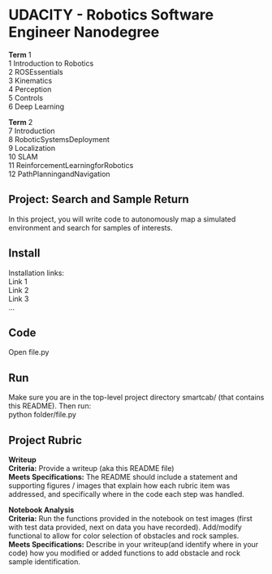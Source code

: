 # UDACITY - Robotics Software Engineer Nanodegree

**Term** 1 <br>
1 Introduction​ ​to​ ​Robotics <br>
2 ROS​ ​Essentials <br>
3 Kinematics <br>
4 Perception <br>
5 Controls <br>
6 Deep Learning <br>

**Term** 2 <br>
7 Introduction <br>
8 Robotic​Systems​Deployment <br>
9 Localization <br>
10 SLAM <br>
11 Reinforcement​Learning​for​Robotics <br>
12 Path​Planning​and​Navigation

## Project:  Search and Sample Return
In this project, you will write code to autonomously map a simulated environment and search for samples of interests.

## Install
Installation links: <br>
Link 1 <br>
Link 2 <br>
Link 3 <br>
...

## Code
Open file.py

## Run
Make sure you are in the top-level project directory smartcab/ (that contains this README). Then run: <br>
python folder/file.py <br>

## Project Rubric

**Writeup** <br>
**Criteria:** Provide a writeup (aka this README file) <br>
**Meets Specifications:**  The README should include a statement and supporting figures / images that explain how each rubric item was addressed, and specifically where in the code each step was handled.

**Notebook Analysis**<br>
**Criteria:** Run the functions provided in the notebook on test images (first with test data provided, next on data you have recorded).  Add/modify functional to allow for color selection of obstacles and rock samples.<br>
**Meets Specifications:** Describe in your writeup(and identify where in your code) how you modified or added functions to add obstacle and rock sample identification.









